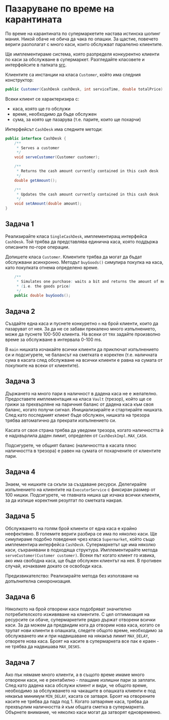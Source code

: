 # Пазаруване по време на карантината

По време на карантината по супермаркетите настава истинска шопинг мания. Никой
обаче не обича да чака по опашки. За щастие, повечето вериги разполагат с много
каси, които обслужват паралелно клиентите.

Ще имплементираме система, която разпределя конкурентно клиенти по каси за
обслужване в супермаркет. Разгледайте класовете и интерфейсите в папката
[src](src/org/elsys/duzunov).

Клиентите са инстанции на класа `Customer`, който има следния конструктор:

```java
public Customer(CashDesk cashDesk, int serviceTime, double totalPrice)
```

Всеки клиент се характеризира с:
* каса, която ще го обслужи
* време, необходимо да бъде обслужен
* сума, за която ще пазарува (т.е. парите, които ще похарчи)

Интерфейсът `CashDesk` има следните методи:

```java
public interface CashDesk {
    /**
     * Serves a customer
     */
    void serveCustomer(Customer customer);

    /**
     * Returns the cash amount currently contained in this cash desk
     */
    double getAmount();

    /**
     * Updates the cash amount currently contained in this cash desk
     */
    void setAmount(double amount);
}
```

## Задача 1

Реализирайте класа `SingleCashDesk`, имплементиращ интерфейса `CashDesk`. Той
трябва да представлява единична каса, която поддържа описаните по-горе операции.

Допишете класа `Customer`. Клиентите трябва да могат да бъдат обслужвани
асинхронно. Методът `buyGoods()` симулира покупка на каса, като покупката отнема
определено време.

```java
    /**
     * Simulates one purchase: waits a bit and returns the amount of money spent
     * (i.e. the goods price)
     */
    public double buyGoods();
```

## Задача 2

Създайте една каса и пуснете конкуретно `n` на брой клиенти, които да пазаруват
от нея. За да не се забави прекалено много изпълнението, може да пуснете 100-500
клиента. На всеки от тях задайте произволно време за обслужване в интервала
0-100 ms.

В `main` нишката изчакайте всички клиенти да приключат изпълнението си и
подсигурете, че балансът на сметката е коректен (т.е. наличната сума в касата
след обслужване на всички клиенти е равна на сумата от покупките на всеки от
клиентите).

## Задача 3

Държането на много пари в наличност в дадена каса не е желателно. Предоставете
имплементация на класа `Vault` (трезор), който ще се грижи за прехвърляне на
паричния баланс от дадена каса към своя баланс, когато получи сигнал.
Инициализирайте и стартирайте нишката. След като последният клиент бъде
обслужен, нишката на трезора трябва автоматично да прекрати изпълнението си.

Касата от своя страна трябва да уведоми трезора, когато наличността ѝ е
надхвърлила даден лимит, определен от `CashDeskImpl.MAX_CASH`.

Подсигурете, че общият баланс (наличността в касата плюс наличността в трезора)
е равeн на сумата от похарчените от клиентите пари.

## Задача 4

Знаем, че нишките са скъпи за създаване ресурси. Делегирайте изпълнението на
клиентите на `ExecutorService` с фиксиран размер от 100 нишки. Подсигурете, че
главната нишка ще изчака всички клиенти, за да изпише коректния резултат по
сметката накрая.

## Задача 5

Обслужването на голям брой клиенти от една каса е крайно неефективно. В големите
вериги разбира се има по няколко каси. Ще симулираме подобно поведения чрез
класа `Supermarket`, който също имплементира интерфейса `CashDesk`.
Супермаркетът ще има няколко каси, съхранявани в подходяща структура.
Имплементирайте метода `serveCustomer(Customer customer)`. Всеки път когато
клиент го извика, ако има свободна каса, ще бъде обслужен клиентът на нея. В
противен случай, изчакваме докато се освободи каса. 

Предизвикателство: Реализирайте метода без използване на допълнителна
синхронизация.

## Задача 6

Няколкото на брой отворени каси подобряват значително потребителското изживяване
на клиентите. С цел оптимизация на ресурсите си обаче, супермаркетите рядко
държат отворени всички каси. За да можем да предвидим кога да отворим нова каса,
когато се трупат нови клиенти в опашката, следете общото време, необходимо за
обслужването им и при надвишаване на някакъв лимит `MAX_DELAY`, отворете нова
каса. Броят на касите в супермаркета все пак е краен - не трябва да надвишава
`MAX_DESKS`.
 
## Задача 7

Ако пък нямаме много клиенти, а в същото време имаме много отворени каси, не е
рентабилно - плащаме излишни пари за заплати. След като дадена каса обслужи
клиент и види, че общото време, необходимо за обслужването на чакащите в
опашката клиенти е под някакъв минимум `MIN_DELAY`, касата се затваря. Броят на
отворените касите не трябва да пада под 1. Когато затваряме каса, трябва да
прехвърлим наличността ѝ към общата сметка в супермаркета. Обърнете внимание, че
няколко каси могат да затворят едновременно.
